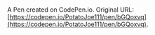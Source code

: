 # 

A Pen created on CodePen.io. Original URL: [https://codepen.io/PotatoJoe111/pen/bGQoxvq](https://codepen.io/PotatoJoe111/pen/bGQoxvq).

